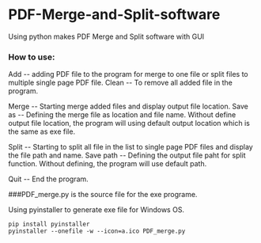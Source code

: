 # PDF-Merge-and-Split-software
Using python makes PDF Merge and Split software with GUI


### How to use:
Add -- adding PDF file to the program for merge to one file or split files to multiple single page PDF file. 
Clean -- To remove all added file in the program.

Merge -- Starting merge added files and display output file location.
Save as -- Defining the merge file as location and file name. Without define output file location, the program will using default output location which is the same as exe file. 

Split -- Starting to split all file in the list to single page PDF files and display the file path and name. 
Save path -- Defining the output file paht for split function. Without defining, the program will use default path.

Quit -- End the program.


###PDF_merge.py is the source file for the exe programe.



Using pyinstaller to generate exe file for Windows OS.

```
pip install pyinstaller
pyinstaller --onefile -w --icon=a.ico PDF_merge.py
```

